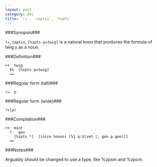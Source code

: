 ```yaml
---
layout: post
category: doc
title: `!=`, `zaptis`, `%zpts`
---
```


###Synopsis###

`!=`, `zaptis`, `[%zpts p=twig]` is a natural hoon that produces
the formula of twig `p` as a noun.

###Definition###

    ++  twig  
      $%  [%zpts p=twig]
      ==

###Regular form (tall)###
  
    !=  p

###Regular form (wide)###

    !=(p) 

###Compilation###
    
    ++  mint
      ?-  gen
        [%zpts *]  [(nice %noun) [%1 q:$(vet |, gen p.gen)]]
      ==

###Notes###

Arguably should be changed to use a type, like %zpsm and %zpcm.

